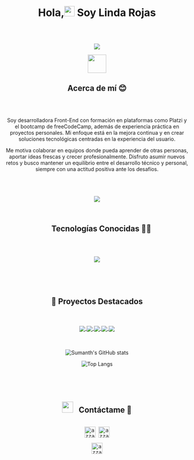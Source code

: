 <body backgound-color="#121212">
<br>
<h1 align="center"><b>Hola,<img src="https://media.giphy.com/media/hvRJCLFzcasrR4ia7z/giphy.gif" width="28"> Soy Linda Rojas </b></h1>
<br>
<br>
<p align="center">
  <a><img src="https://readme-typing-svg.herokuapp.com?font=Time+New+Roman&color=cyan&size=22&center=true&vCenter=true&width=550&height=100&lines=Soy+Desarrolladora+Front-End;Siempre+aprendiendo,+siempre+mejorando..&hearts;++;Apasionada+por+crear+interfaces+intuitivas;Me+gusta+aprender+cosas+nuevas..<3"></a>
</p>

<div align="center">
<picture><img src = "https://github.com/7oSkaaa/7oSkaaa/blob/main/Images/about_me.gif?raw=true" width = 50px></picture>
<h2 display="inline-block">Acerca de mí 😊</h2>
<div/>
<br>
<br>
<p align="center">
Soy desarrolladora Front-End con formación en plataformas como Platzi y el bootcamp de freeCodeCamp, además de experiencia práctica en proyectos personales. Mi enfoque está en la mejora continua y en crear soluciones tecnológicas centradas en la experiencia del usuario.

Me motiva colaborar en equipos donde pueda aprender de otras personas, aportar ideas frescas y crecer profesionalmente. Disfruto asumir nuevos retos y busco mantener un equilibrio entre el desarrollo técnico y personal, siempre con una actitud positiva ante los desafíos.
</p>

<br>
<br>
<br>

<img src="https://user-images.githubusercontent.com/73097560/115834477-dbab4500-a447-11eb-908a-139a6edaec5c.gif">
<br>
<br>
<div id="user-content-toc">
  <ul align="center">
    <summary><h2 style="display: inline-block">Tecnologías Conocidas 👩‍💻</h2></summary>
  </ul>
  <br>
</div>

<p align="center">
  <a>
    <img src="https://skillicons.dev/icons?i=git,github,bootstrap,css,tailwind,sass,html,js,vite,react,php,laravel,mysql,postman,vscode,md,figmaflutter&perline=10" />
  </a>
</p>

   <br>
  <br>
  <br>

<h2 align="center">🚀 Proyectos Destacados </h3>
  <br>
  <br>

  <div align="center">

   <a href="https://github.com/linda-rojas/curso-frontend-developer-javascript-practico">
    <img align="center" src="https://github-readme-stats.vercel.app/api/pin/?username=linda-rojas&repo=carrito-de-  compras&&theme=default&layout=compact&card_width=445&bg_color=000a2a60&title_color=ffffff&text_color=ffffff" />
</a>

  <a href="https://github.com/linda-rojas/crud-laravel">
  <img align="center" src="https://github-readme-stats.vercel.app/api/pin/?username=linda-rojas&repo=crud-laravel&theme=default&layout=compact&card_width=445&bg_color=000a2a60&title_color=ffffff&text_color=ffffff" />
</a>

<a href="https://github.com/linda-rojas/dog-collection">
  <img align="center" src="https://github-readme-stats.vercel.app/api/pin/?username=linda-rojas&repo=dog-collection&theme=default&layout=compact&card_width=445&bg_color=000a2a60&title_color=ffffff&text_color=ffffff" />
</a>

  
<a href="https://github.com/linda-rojas/machineSound-freecodecamp">
  <img align="center" src="https://github-readme-stats.vercel.app/api/pin/?username=linda-rojas&repo=machineSound-freecodecamp&theme=default&layout=compact&card_width=445&bg_color=000a2a60&title_color=ffffff&text_color=ffffff" />
</a>

<td colspan="2" align="center">
  <a href="https://github.com/linda-rojas/payment-gateway-with-wompi">
  <img align="center" src="https://github-readme-stats.vercel.app/api/pin/?username=linda-rojas&repo=payment-gateway-with-wompi&theme=default&layout=compact&card_width=445&bg_color=000a2a60&title_color=ffffff&text_color=ffffff" />
</a>
</td>
  
<div/>
  <br>
  <br>
  
  ![Sumanth's GitHub stats](https://github-readme-stats.vercel.app/api?username=linda-rojas&show_icons=true&theme=default&layout=compact&card_width=445&bg_color=000a2a60&title_color=ffffff&text_color=ffffff&count_private=true&include_all_commits=true)
  
  
  ![Top Langs](https://github-readme-stats.vercel.app/api/top-langs/?username=linda-rojas&theme=default&layout=compact&card_width=445&bg_color=000a2a60&title_color=ffffff&text_color=ffffff)

  <br>
<br>
<br>
<h2 align="center" ><img src="https://media.giphy.com/media/iY8CRBdQXODJSCERIr/giphy.gif" width="30" height="30" style="margin-right: 10px;"> Contáctame 🤝 </h2>
<p align="center">

 <div>
  <samp>
    <p align="center">
      <br/>
      <a href="https://www.facebook.com/lindadayana.rojasbocanegra" target="blank"><img align="center"
         src="https://img.shields.io/badge/facebook-4267B2.svg?style=for-the-badge&logo=facebook&logoColor=white"
         alt="azzar" height="30"/></a>
      <a href="mailto:lindadayana159@gmail.com" target="blank"><img align="center"
         src="https://img.shields.io/badge/gmail-EA4335.svg?style=for-the-badge&logo=gmail&logoColor=white"
         alt="azzar" height="30"/></a>
    </p>
  <p align="center">
      <a href="https://wa.me/+573124320133" target="blank"><img align="center"
         src="https://img.shields.io/badge/whatsapp-4B7F1.svg?style=for-the-badge&logo=whatsapp&logoColor=white"
         alt="azzar" height="30"/></a>
    </p>
  </samp>
</div>
<br>
<body/>
